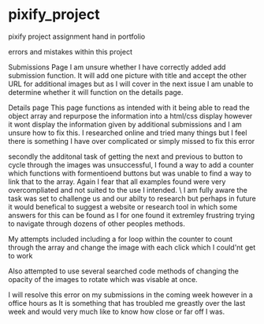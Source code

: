# pixify_project
pixify project assignment hand in portfolio

errors and mistakes within this project

Submissions Page
I am unsure whether I have correctly added add submission function. It will add one picture with title and accept the other URL for additional images but as I will cover in the next issue I am unable to determine whether it will function on the details page.

Details page
This page functions as intended with it being able to read the object array and repurpose the information into a html/css display however it wont display the information given by additional submissions and I am unsure how to fix this. I researched online and tried many things but I feel there is something I have over complicated or simply missed to fix this error

secondly the additonal task of getting the next and previous to button to cycle through the images was unsuccessful, I found a way to add a counter which functions with formentioend buttons but was unable to find a way to link that to the array. Again I fear that all examples found were very overcompliated and not suited to the use I intended. \ I am fully aware the task was set to challenge us and our abilty to research but perhaps in future it would benefical to suggest a website or research tool in which some answers for this can be found as I for one found it extremley frustring trying to navigate through dozens of other peoples methods.

My attempts included including a for loop within the counter to count through the array and change the image with each click which I could'nt get to work 

Also attempted to use several searched code methods of changing the opacity of the images to rotate which was visable at once.

I will resolve this error on my submissions in the coming week however in a office hours as It is something that has troubled me greastly over the last week and would very much like to know how close or far off I was.